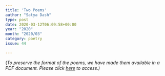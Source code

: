 ```yaml
---
title: 'Two Poems'
author: "Satya Dash"
type: post
date: 2020-03-12T06:09:58+00:00
year: "2020"
month: "2020/03"
category: poetry
issue: 44

---
```

(_To preserve the format of the poems, we have made them available in a PDF document._ __Please click_ [here][1] _to access.)__

 [1]: http://bombayliterarymagazine.com/wp-content/uploads/2020/03/TBLM_Two-Poems_Satya-Dash-Google-Docs.pdf
